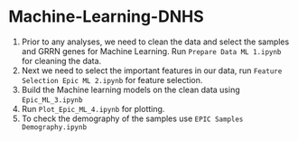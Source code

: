 # Machine-Learning-DNHS

1. Prior to any analyses, we need to clean the data and select the samples and GRRN genes for Machine Learning. Run `Prepare Data ML 1.ipynb` for cleaning the data.
2. Next we need to select the important features in our data, run `Feature Selection Epic ML 2.ipynb` for feature selection.
3. Build the Machine learning models on the clean data using `Epic_ML_3.ipynb`
4. Run `Plot_Epic_ML_4.ipynb` for plotting.
5. To check the demography of the samples use `EPIC Samples Demography.ipynb`
